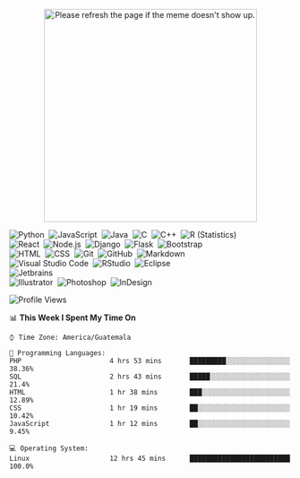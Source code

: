 
<!--
**floresvfer/floresvfer** is a ✨ _special_ ✨ repository because its `README.md` (this file) appears on your GitHub profile.

Here are some ideas to get you started:

- 🔭 I’m currently working on ...
- 🌱 I’m currently learning ...
- 👯 I’m looking to collaborate on ...
- 🤔 I’m looking for help with ...
- 💬 Ask me about ...
- 📫 How to reach me: ...
- 😄 Pronouns: ...
- ⚡ Fun fact: ...
-->
  <p align="center">
    <img height="380" src='https://random-memer.herokuapp.com/' title="Meme" alt="Please refresh the page if the meme doesn't show up.">
  </p>
  
![Python](https://img.shields.io/badge/-Python-05122A?style=flat&logo=python)&nbsp;
![JavaScript](https://img.shields.io/badge/-JavaScript-05122A?style=flat&logo=javascript)&nbsp;
![Java](https://img.shields.io/badge/-Java-05122A?style=flat&logo=Java&logoColor=FFA518)&nbsp;
![C](https://img.shields.io/badge/-C-05122A?style=flat&logo=C&logoColor=A8B9CC)&nbsp;
![C++](https://img.shields.io/badge/-C++-05122A?style=flat&logo=C%2B%2B&logoColor=00599C)&nbsp;
![R (Statistics)](https://img.shields.io/badge/-R-05122A?style=flat&logo=R&logoColor=276DC3)\
![React](https://img.shields.io/badge/-React-05122A?style=flat&logo=react)&nbsp;
![Node.js](https://img.shields.io/badge/-Node.js-05122A?style=flat&logo=node.js)&nbsp;
![Django](https://img.shields.io/badge/-Django-05122A?style=flat&logo=django&logoColor=092E20)&nbsp;
![Flask](https://img.shields.io/badge/-Flask-05122A?style=flat&logo=flask)&nbsp;
![Bootstrap](https://img.shields.io/badge/-Bootstrap-05122A?style=flat&logo=bootstrap&logoColor=563D7C)\
![HTML](https://img.shields.io/badge/-HTML-05122A?style=flat&logo=HTML5)&nbsp;
![CSS](https://img.shields.io/badge/-CSS-05122A?style=flat&logo=CSS3&logoColor=1572B6)&nbsp;
![Git](https://img.shields.io/badge/-Git-05122A?style=flat&logo=git)&nbsp;
![GitHub](https://img.shields.io/badge/-GitHub-05122A?style=flat&logo=github)&nbsp;
![Markdown](https://img.shields.io/badge/-Markdown-05122A?style=flat&logo=markdown)\
![Visual Studio Code](https://img.shields.io/badge/-Visual%20Studio%20Code-05122A?style=flat&logo=visual-studio-code&logoColor=007ACC)&nbsp;
![RStudio](https://img.shields.io/badge/-RStudio-05122A?style=flat&logo=rstudio)&nbsp;
![Eclipse](https://img.shields.io/badge/-Eclipse-05122A?style=flat&logo=eclipse-ide&logoColor=2C2255)\
![Jetbrains](https://img.shields.io/badge/-Jetbrains-05122A?style=flat&logo=jetbrains-ide&logoColor=2C2255)\
![Illustrator](https://img.shields.io/badge/-Illustrator-05122A?style=flat&logo=adobe-illustrator)&nbsp;
![Photoshop](https://img.shields.io/badge/-Photoshop-05122A?style=flat&logo=adobe-photoshop)&nbsp;
![InDesign](https://img.shields.io/badge/-InDesign-05122A?style=flat&logo=adobe-indesign)

<!--START_SECTION:waka-->
![Profile Views](http://img.shields.io/badge/Profile%20Views-161-blue)

📊 **This Week I Spent My Time On** 

```text
⌚︎ Time Zone: America/Guatemala

💬 Programming Languages: 
PHP                      4 hrs 53 mins       █████████░░░░░░░░░░░░░░░░   38.36% 
SQL                      2 hrs 43 mins       █████░░░░░░░░░░░░░░░░░░░░   21.4% 
HTML                     1 hr 38 mins        ███░░░░░░░░░░░░░░░░░░░░░░   12.89% 
CSS                      1 hr 19 mins        ██░░░░░░░░░░░░░░░░░░░░░░░   10.42% 
JavaScript               1 hr 12 mins        ██░░░░░░░░░░░░░░░░░░░░░░░   9.45%

💻 Operating System: 
Linux                    12 hrs 45 mins      █████████████████████████   100.0%

```


<!--END_SECTION:waka-->
